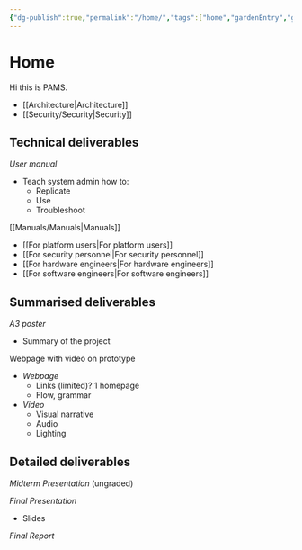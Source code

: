 ```yaml
---
{"dg-publish":true,"permalink":"/home/","tags":["home","gardenEntry","gardenEntry","gardenEntry","gardenEntry","gardenEntry","gardenEntry","gardenEntry","gardenEntry","gardenEntry","gardenEntry","gardenEntry","gardenEntry","gardenEntry"]}
---
```


# Home 

Hi this is PAMS.

- [[Architecture\|Architecture]]
- [[Security/Security\|Security]]

## Technical deliverables

*User manual*
- Teach system admin how to:
	- Replicate
	- Use
	- Troubleshoot

[[Manuals/Manuals\|Manuals]]

- [[For platform users\|For platform users]]
- [[For security personnel\|For security personnel]]
- [[For hardware engineers\|For hardware engineers]]
- [[For software engineers\|For software engineers]]

## Summarised deliverables

*A3 poster*
- Summary of the project

Webpage with video on prototype
- *Webpage*
	- Links (limited)? 1 homepage
	- Flow, grammar
- *Video*
	- Visual narrative
	- Audio
	- Lighting

## Detailed deliverables

*Midterm Presentation* (ungraded)

*Final Presentation*
- Slides

*Final Report*